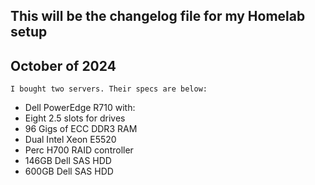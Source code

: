 ## This will be the changelog file for my Homelab setup

## October of 2024
    I bought two servers. Their specs are below:
 - Dell PowerEdge R710 with:
  - Eight 2.5 slots for drives
  - 96 Gigs of ECC DDR3 RAM
  - Dual Intel Xeon E5520
  - Perc H700 RAID controller
  - 146GB Dell SAS HDD
  - 600GB Dell SAS HDD 
